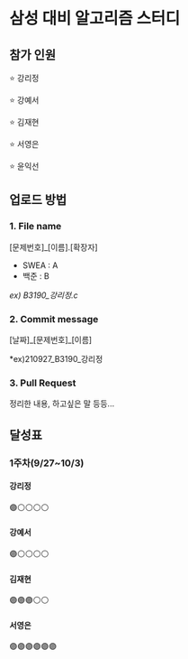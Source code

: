 # 삼성 대비 알고리즘 스터디

## 참가 인원
⭐ 강리정

⭐ 강예서

⭐ 김재현

⭐ 서영은

⭐ 윤익선

## 업로드 방법
### 1. File name
[문제번호]_[이름].[확장자]
- SWEA : A
- 백준 : B

*ex) B3190_강리정.c*

### 2. Commit message
[날짜]\_[문제번호]_[이름]

*ex)210927_B3190_강리정

### 3. Pull Request
정리한 내용, 하고싶은 말 등등...

## 달성표
### 1주차(9/27~10/3)
#### 강리정
🟣⚪️⚪️⚪️⚪️

#### 강예서
🟣⚪️⚪️⚪️⚪️

#### 김재현
🟣🟣🟣⚪️⚪️

#### 서영은
🟣🟣🟣🟣🟣🟣
